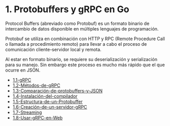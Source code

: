 # 1. Protobuffers y gRPC en Go

Protocol Buffers (abreviado como Protobuf) es un formato binario de intercambio de datos disponible en múltiples lenguajes de programación.

Protobuf se utiliza en combinación con HTTP y RPC (Remote Procedure Call o llamada a procedimiento remoto) para llevar a cabo el proceso de comunicación cliente-servidor local y remota.

Al estar en formato binario, se requiere su deserialización y serialización para su manejo. Sin embargo este proceso es mucho más rápido que el que ocurre en JSON.


[comment]:STARTING_GENERATED_TOC

* [1.1-gRPC](<./content/1.1-gRPC.md>)
* [1.2-Métodos-de-gRPC](<./content/1.2-Métodos-de-gRPC.md>)
* [1.3-Comparación-de-protobuffers-y-JSON](<./content/1.3-Comparación-de-protobuffers-y-JSON.md>)
* [1.4-Instalación-del-compilador](<./content/1.4-Instalación-del-compilador.md>)
* [1.5-Estructura-de-un-Protobuffer](<./content/1.5-Estructura-de-un-Protobuffer.md>)
* [1.6-Creación-de-un-servidor-gRPC](<./content/1.6-Creación-de-un-servidor-gRPC.md>)
* [1.7-Streaming](<./content/1.7-Streaming.md>)
* [1.8-Usar-gRPC-en-Web](<./content/1.8-Usar-gRPC-en-Web.md>)

[comment]:ENDING_GENERATED_TOC
